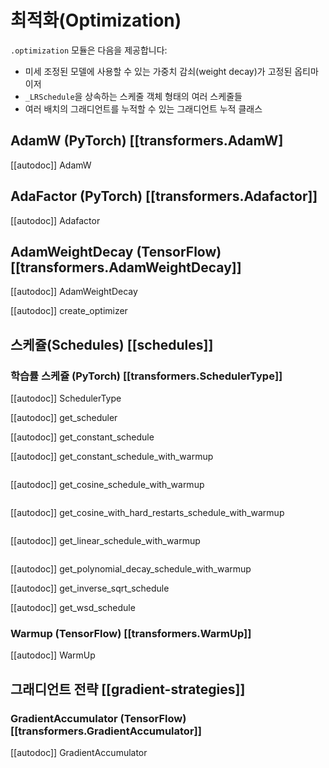 <!--Copyright 2020 The HuggingFace Team. All rights reserved.

Licensed under the Apache License, Version 2.0 (the "License"); you may not use this file except in compliance with
the License. You may obtain a copy of the License at

http://www.apache.org/licenses/LICENSE-2.0

Unless required by applicable law or agreed to in writing, software distributed under the License is distributed on
an "AS IS" BASIS, WITHOUT WARRANTIES OR CONDITIONS OF ANY KIND, either express or implied. See the License for the
specific language governing permissions and limitations under the License.

⚠️ Note that this file is in Markdown but contain specific syntax for our doc-builder (similar to MDX) that may not be
rendered properly in your Markdown viewer.

-->

# 최적화(Optimization)

`.optimization` 모듈은 다음을 제공합니다:

- 미세 조정된 모델에 사용할 수 있는 가중치 감쇠(weight decay)가 고정된 옵티마이저
- `_LRSchedule`을 상속하는 스케줄 객체 형태의 여러 스케줄들
- 여러 배치의 그래디언트를 누적할 수 있는 그래디언트 누적 클래스
  
## AdamW (PyTorch) [[transformers.AdamW]

[[autodoc]] AdamW

## AdaFactor (PyTorch) [[transformers.Adafactor]]

[[autodoc]] Adafactor

## AdamWeightDecay (TensorFlow) [[transformers.AdamWeightDecay]]

[[autodoc]] AdamWeightDecay

[[autodoc]] create_optimizer

## 스케쥴(Schedules) [[schedules]]

### 학습률 스케쥴 (PyTorch) [[transformers.SchedulerType]]

[[autodoc]] SchedulerType

[[autodoc]] get_scheduler

[[autodoc]] get_constant_schedule

[[autodoc]] get_constant_schedule_with_warmup

<img alt="" src="https://huggingface.co/datasets/huggingface/documentation-images/resolve/main/warmup_constant_schedule.png"/>

[[autodoc]] get_cosine_schedule_with_warmup

<img alt="" src="https://huggingface.co/datasets/huggingface/documentation-images/resolve/main/warmup_cosine_schedule.png"/>

[[autodoc]] get_cosine_with_hard_restarts_schedule_with_warmup

<img alt="" src="https://huggingface.co/datasets/huggingface/documentation-images/resolve/main/warmup_cosine_hard_restarts_schedule.png"/>

[[autodoc]] get_linear_schedule_with_warmup

<img alt="" src="https://huggingface.co/datasets/huggingface/documentation-images/resolve/main/warmup_linear_schedule.png"/>

[[autodoc]] get_polynomial_decay_schedule_with_warmup

[[autodoc]] get_inverse_sqrt_schedule

[[autodoc]] get_wsd_schedule

### Warmup (TensorFlow) [[transformers.WarmUp]]

[[autodoc]] WarmUp

## 그래디언트 전략 [[gradient-strategies]]

### GradientAccumulator (TensorFlow) [[transformers.GradientAccumulator]]

[[autodoc]] GradientAccumulator
